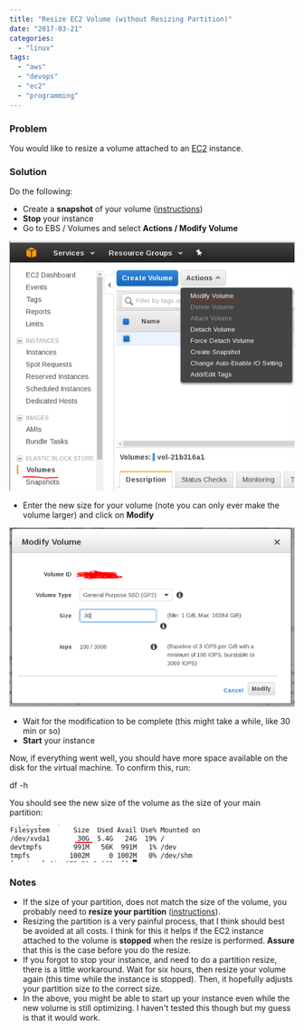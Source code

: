 ```yaml
---
title: "Resize EC2 Volume (without Resizing Partition)"
date: "2017-03-21"
categories: 
  - "linux"
tags: 
  - "aws"
  - "devops"
  - "ec2"
  - "programming"
---
```


### Problem

You would like to resize a volume attached to an [EC2](https://aws.amazon.com/ec2/) instance.

### Solution

Do the following:

- Create a **snapshot** of your volume ([instructions](http://docs.aws.amazon.com/AWSEC2/latest/UserGuide/ebs-creating-snapshot.html))
- **Stop** your instance
- Go to EBS / Volumes and select **Actions / Modify Volume**

![Modify Vol](images/modify-vol.png)

- Enter the new size for your volume (note you can only ever make the volume larger) and click on **Modify**

![size](images/size.png)

- Wait for the modification to be complete (this might take a while, like 30 min or so)
- **Start** your instance

Now, if everything went well, you should have more space available on the disk for the virtual machine. To confirm this, run:

df -h

You should see the new size of the volume as the size of your main partition:

![size2](images/size2.png)

### Notes

- If the size of your partition, does not match the size of the volume, you probably need to **resize your partition** ([instructions](http://docs.aws.amazon.com/AWSEC2/latest/UserGuide/storage_expand_partition.html)).
- Resizing the partition is a very painful process, that I think should best be avoided at all costs. I think for this it helps if the EC2 instance attached to the volume is **stopped** when the resize is performed. **Assure** that this is the case before you do the resize.
- If you forgot to stop your instance, and need to do a partition resize, there is a little workaround. Wait for six hours, then resize your volume again (this time while the instance is stopped). Then, it hopefully adjusts your partition size to the correct size.
- In the above, you might be able to start up your instance even while the new volume is still optimizing. I haven't tested this though but my guess is that it would work.
